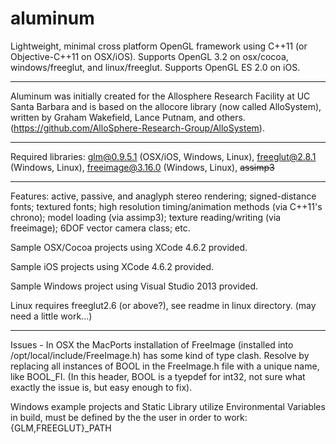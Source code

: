 aluminum
========

Lightweight, minimal cross platform OpenGL framework using C++11 (or Objective-C++11 on OSX/iOS). Supports OpenGL 3.2 on osx/cocoa, windows/freeglut, and linux/freeglut. Supports OpenGL ES 2.0 on iOS.

***

Aluminum was initially created for the Allosphere Research Facility at UC Santa Barbara and is based on the allocore library (now called AlloSystem), written by Graham Wakefield, Lance Putnam, and others. (https://github.com/AlloSphere-Research-Group/AlloSystem). 

*** 

Required libraries: 
    glm@0.9.5.1 (OSX/iOS, Windows, Linux), 
    freeglut@2.8.1 (Windows, Linux), 
    freeimage@3.16.0 (Windows, Linux), 
    ~~assimp3~~

*** 

Features: active, passive, and anaglyph stereo rendering; signed-distance fonts; textured fonts; high resolution timing/animation methods (via C++11's chrono); model loading (via assimp3); texture reading/writing (via freeimage); 6DOF vector camera class; etc. 

Sample OSX/Cocoa projects using XCode 4.6.2 provided.

Sample iOS projects using XCode 4.6.2 provided.

Sample Windows project using Visual Studio 2013 provided. 

Linux requires freeglut2.6 (or above?), see readme in linux directory. (may need a little work...)

***

Issues - In OSX the MacPorts installation of FreeImage (installed into /opt/local/include/FreeImage.h) has some kind of type clash. Resolve by replacing all instances of BOOL in the FreeImage.h file with a unique name, like BOOL_FI. (In this header, BOOL is a tyepdef for int32, not sure what exactly the issue is, but easy enough to fix).

Windows example projects and Static Library utilize Environmental Variables in build, must be defined by the the user in order to work: {GLM,FREEGLUT}_PATH
